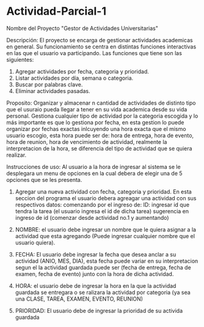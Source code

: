 # Actividad-Parcial-1
Nombre del Proyecto "Gestor de Actividades Universitarias"

Descripción:
El proyecto se encarga de gestionar actividades academicas en general.
Su funcionamiento se centra en distintas funciones interactivas en las que el usuario va participando.
Las funciones que tiene son las siguientes: 
1. Agregar actividades por fecha, categoria y prioridad.
2. Listar actividades por día, semana o categoria.
3. Buscar por palabras clave.
4. Eliminar actividades pasadas.

Proposito: 
Organizar y almacenar n cantidad de actividades de distinto tipo que el usuraio pueda llegar a tener en su vida academica desde su vida personal.
Gestiona cualquier tipo de actividad por la categoria escogida y lo más importante es que lo gestiona por fecha, en esta gestion lo puede organizar por fechas exactas inlcuyendo una hora exacta que el mismo usuario escogio, esta hora puede ser de: hora de entrega, hora de evento, hora de reunion, hora de vencimiento de actividad, realmente la interpretacion de la hora, se diferencia del tipo de actividad que se quiera realizar.

Instrucciones de uso:
Al usuario a la hora de ingresar al sistema se le desplegara un menu de opciones en la cual debera de elegir una de 5 opciones que se les presenta.

1. Agregar una nueva actividad con fecha, categoria y prioridad.
   En esta seccion del programa el usuario debera agreagar una actividad con sus respectivos datos:
   comenzando por el ingreso de:
   ID: ingresar id que tendra la tarea (el usuario ingresa el id de dicha tarea)
   sugerencia en ingreso de id (comenzar desde actividad no.1 y aumentando)

2. NOMBRE: el usuario debe ingresar un nombre que le quiera asignar a la actividad que esta agregando (Puede ingresar cualquier nombre que el usuario quiera).
3. FECHA: El usuario debe ingresar la fecha que desea anclar a su actividad (ANIO, MES, DIA), esta fecha puede variar en su interpretacion segun el la actividad guardada  puede ser (fecha de entrega, fecha de examen, fecha de evento) junto con la hora de dicha actividad.
4. HORA: el usuario debe de ingresar la hora en la que la actividad guardada se entregara o se ralizara la actividad por categoria (ya sea una CLASE, TAREA, EXAMEN, EVENTO, REUNION)
5. PRIORIDAD: El usuario debe de ingresar la prioridad de su activida guardada


